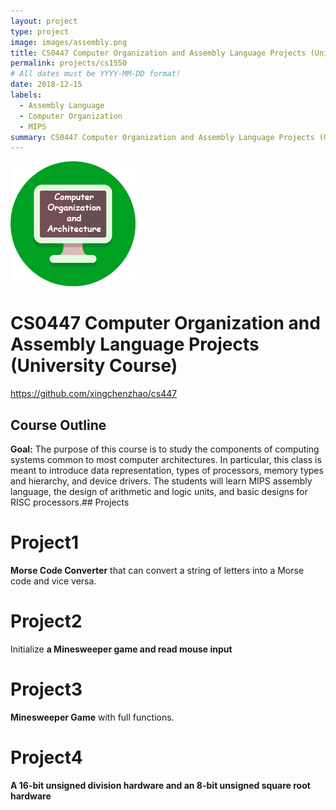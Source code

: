 ```yaml
---
layout: project
type: project
image: images/assembly.png
title: CS0447 Computer Organization and Assembly Language Projects (University Course)
permalink: projects/cs1550
# All dates must be YYYY-MM-DD format!
date: 2018-12-15
labels:
  - Assembly Language
  - Computer Organization
  - MIPS
summary: CS0447 Computer Organization and Assembly Language Projects (University Course)
---
```

<div class="ui small rounded images">
  <img class="ui image" src="../images/assembly.png">
</div>

# CS0447 Computer Organization and Assembly Language Projects (University Course)

https://github.com/xingchenzhao/cs447

## Course Outline

**Goal:**
The purpose of this course is to study the components of computing systems common to most computer architectures. In particular, this class is meant to introduce data representation, types of processors, memory types and hierarchy, and device drivers. The students will learn MIPS assembly language, the design of arithmetic and logic units, and basic designs for RISC processors.## Projects

# Project1
**Morse Code Converter** that can convert a string of letters into a Morse code and vice versa.
# Project2
Initialize **a Minesweeper game and read mouse input**
# Project3
**Minesweeper Game** with full functions.
# Project4
**A 16-bit unsigned division hardware and an 8-bit unsigned square root hardware**
